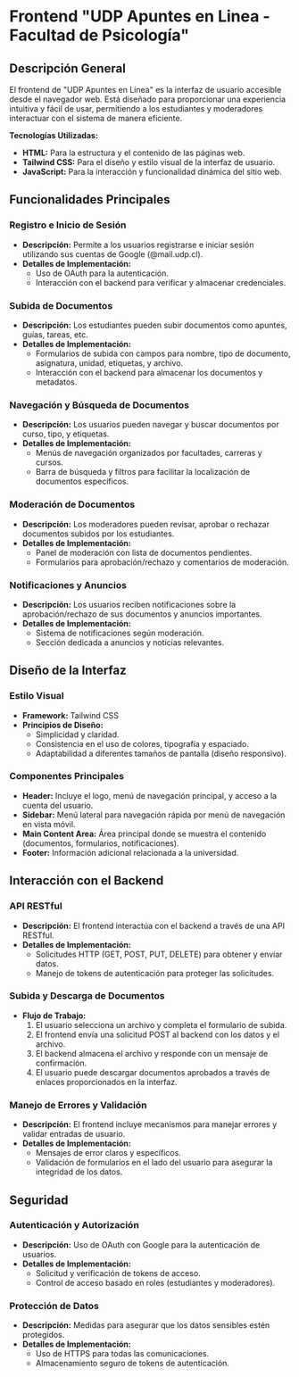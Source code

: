 # Frontend "UDP Apuntes en Linea - Facultad de Psicología"
## Descripción General
El frontend de "UDP Apuntes en Línea" es la interfaz de usuario accesible desde el navegador web. Está diseñado para proporcionar una experiencia intuitiva y fácil de usar, permitiendo a los estudiantes y moderadores interactuar con el sistema de manera eficiente.

**Tecnologías Utilizadas:**
- **HTML:** Para la estructura y el contenido de las páginas web.
- **Tailwind CSS:** Para el diseño y estilo visual de la interfaz de usuario.
- **JavaScript:** Para la interacción y funcionalidad dinámica del sitio web.

## Funcionalidades Principales
### Registro e Inicio de Sesión
- **Descripción:** Permite a los usuarios registrarse e iniciar sesión utilizando sus cuentas de Google (@mail.udp.cl).
- **Detalles de Implementación:** 
  - Uso de OAuth para la autenticación.
  - Interacción con el backend para verificar y almacenar credenciales.

### Subida de Documentos
- **Descripción:** Los estudiantes pueden subir documentos como apuntes, guías, tareas, etc.
- **Detalles de Implementación:** 
  - Formularios de subida con campos para nombre, tipo de documento, asignatura, unidad, etiquetas, y archivo.
  - Interacción con el backend para almacenar los documentos y metadatos.

### Navegación y Búsqueda de Documentos
- **Descripción:** Los usuarios pueden navegar y buscar documentos por curso, tipo, y etiquetas.
- **Detalles de Implementación:** 
  - Menús de navegación organizados por facultades, carreras y cursos.
  - Barra de búsqueda y filtros para facilitar la localización de documentos específicos.

### Moderación de Documentos
- **Descripción:** Los moderadores pueden revisar, aprobar o rechazar documentos subidos por los estudiantes.
- **Detalles de Implementación:** 
  - Panel de moderación con lista de documentos pendientes.
  - Formularios para aprobación/rechazo y comentarios de moderación.

### Notificaciones y Anuncios
- **Descripción:** Los usuarios reciben notificaciones sobre la aprobación/rechazo de sus documentos y anuncios importantes.
- **Detalles de Implementación:** 
  - Sistema de notificaciones según moderación.
  - Sección dedicada a anuncios y noticias relevantes.

## Diseño de la Interfaz

### Estilo Visual
- **Framework:** Tailwind CSS
- **Principios de Diseño:** 
  - Simplicidad y claridad.
  - Consistencia en el uso de colores, tipografía y espaciado.
  - Adaptabilidad a diferentes tamaños de pantalla (diseño responsivo).

### Componentes Principales
- **Header:** Incluye el logo, menú de navegación principal, y acceso a la cuenta del usuario.
- **Sidebar:** Menú lateral para navegación rápida por menú de navegación en vista móvil.
- **Main Content Area:** Área principal donde se muestra el contenido (documentos, formularios, notificaciones).
- **Footer:** Información adicional relacionada a la universidad.

## Interacción con el Backend

### API RESTful
- **Descripción:** El frontend interactúa con el backend a través de una API RESTful.
- **Detalles de Implementación:** 
  - Solicitudes HTTP (GET, POST, PUT, DELETE) para obtener y enviar datos.
  - Manejo de tokens de autenticación para proteger las solicitudes.

### Subida y Descarga de Documentos
- **Flujo de Trabajo:**
  1. El usuario selecciona un archivo y completa el formulario de subida.
  2. El frontend envía una solicitud POST al backend con los datos y el archivo.
  3. El backend almacena el archivo y responde con un mensaje de confirmación.
  4. El usuario puede descargar documentos aprobados a través de enlaces proporcionados en la interfaz.

### Manejo de Errores y Validación
- **Descripción:** El frontend incluye mecanismos para manejar errores y validar entradas de usuario.
- **Detalles de Implementación:** 
  - Mensajes de error claros y específicos.
  - Validación de formularios en el lado del usuario para asegurar la integridad de los datos.

## Seguridad

### Autenticación y Autorización
- **Descripción:** Uso de OAuth con Google para la autenticación de usuarios.
- **Detalles de Implementación:** 
  - Solicitud y verificación de tokens de acceso.
  - Control de acceso basado en roles (estudiantes y moderadores).

### Protección de Datos
- **Descripción:** Medidas para asegurar que los datos sensibles estén protegidos.
- **Detalles de Implementación:** 
  - Uso de HTTPS para todas las comunicaciones.
  - Almacenamiento seguro de tokens de autenticación.

